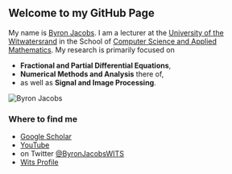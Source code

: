 
## Welcome to my GitHub Page

My name is [Byron Jacobs](https://wits.ac.za/staff/academic-a-z-listing/j/byronjacobswitsacza/). I am a lecturer at the [University of the Witwatersrand](https://wits.ac.za) in the School of [Computer Science and Applied Mathematics](https://www.wits.ac.za/csam/). My research is primarily focused on 
- **Fractional and Partial Differential Equations**, 
- **Numerical Methods and Analysis** there of, 
- as well as **Signal and Image Processing**.

![Byron Jacobs](https://byronjacobs.github.io/images/ProfilePic.jpg)

### Where to find me
 - [Google Scholar](https://scholar.google.com/citations?user=HHgQJqwAAAAJ&hl=en&oi=sra)
 - [YouTube](https://www.youtube.com/user/5mjacbyr/videos)
 - on Twitter [@ByronJacobsWITS](https://twitter.com/ByronJacobsWITS)
 - [Wits Profile](https://wits.ac.za/staff/academic-a-z-listing/j/byronjacobswitsacza/)
